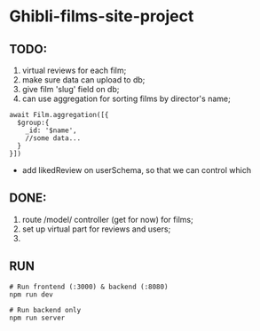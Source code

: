 # Ghibli-films-site-project

## TODO:
1) virtual reviews for each film;
2) make sure data can upload to db;
3) give film 'slug' field on db;
4) can use aggregation for sorting films by director's name;
```
await Film.aggregation([{
  $group:{
    _id: '$name',
    //some data...
  }
}])
```


- add likedReview on userSchema, so that we can control which 

## DONE:
1) route /model/ controller (get for now) for films;
2) set up virtual part for reviews and users;
3) 

## RUN
```
# Run frontend (:3000) & backend (:8080)
npm run dev

# Run backend only
npm run server
```